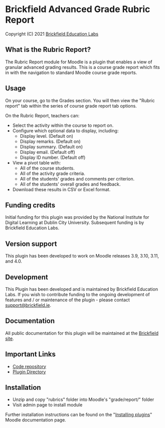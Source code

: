 # Brickfield Advanced Grade Rubric Report #
Copyright (C) 2021 [Brickfield Education Labs](https://www.brickfield.ie/)

## What is the Rubric Report? ##
The Rubric Report module for Moodle is a plugin that enables a view of granular advanced grading results.
This is a course grade report which fits in with the navigation to standard Moodle course grade reports.

## Usage ##
On your course, go to the Grades section.
You will then view the "Rubric report" tab within the series of course grade report tab options.

On the Rubric Report, teachers can:
* Select the activity within the course to report on.
* Configure which optional data to display, including:
  * Display level. (Default on)
  * Display remarks. (Default on)
  * Display summary. (Default on)
  * Display email. (Default off)
  * Display ID number. (Default off)
* View a pivot table with:
  * All of the course students.
  * All of the activity grade criteria.
  * All of the students' grades and comments per criterion.
  * All of the students' overall grades and feedback.
* Download these results in CSV or Excel format.

## Funding credits ##
Initial funding for this plugin was provided by the National Institute for Digital Learning
at Dublin City University. Subsequent funding is by Brickfield Education Labs.

## Version support ##
This plugin has been developed to work on Moodle releases 3.9, 3.10, 3.11, and 4.0.

## Development ##
This Plugin has been developed and is maintained by Brickfield Education Labs.
If you wish to contribute funding to the ongoing development of features and / or
maintenance of the plugin - please contact [support@brickfield.ie](mailto:support@brickfield.ie).

## Documentation ##
All public documentation for this plugin will be maintained at the
[Brickfield site](https://brickfield.ie/docs/gradereport_rubrics).

## Important Links ##
* [Code repository](https://github.com/brickfield/moodle-gradereport_rubrics)
* [Plugin Directory](https://moodle.org/plugins/gradereport_rubrics)

## Installation ##
* Unzip and copy "rubrics" folder into Moodle's "grade/report/" folder
* Visit admin page to install module

Further installation instructions can be found on the
"[Installing plugins](http://docs.moodle.org/en/Installing_contributed_modules_or_plugins)" Moodle documentation page.